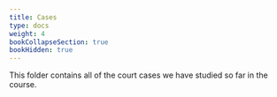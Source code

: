 ```yaml
---
title: Cases
type: docs
weight: 4
bookCollapseSection: true
bookHidden: true
---
```


This folder contains all of the court cases we have studied so far in the course. 
